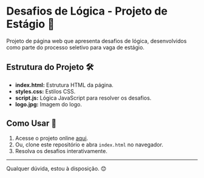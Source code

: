 # Desafios de Lógica - Projeto de Estágio 🎯

Projeto de página web que apresenta desafios de lógica, desenvolvidos como parte do processo seletivo para vaga de estágio.

## Estrutura do Projeto 🛠️

- **index.html:** Estrutura HTML da página.
- **styles.css:** Estilos CSS.
- **script.js:** Lógica JavaScript para resolver os desafios.
- **logo.jpg:** Imagem do logo.

## Como Usar 🚀

1. Acesse o projeto online [aqui](https://desafio-amber.vercel.app/).
2. Ou, clone este repositório e abra `index.html` no navegador.
3. Resolva os desafios interativamente.

---

Qualquer dúvida, estou à disposição. 😊
